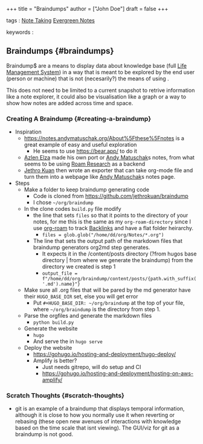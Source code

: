 +++
title = "Braindumps"
author = ["John Doe"]
draft = false
+++

tags
: [Note Taking](note_taking.md) [Evergreen Notes](Evergreen/evergreen_notes.md)

keywords
:


## Braindumps {#braindumps}

Braindump$ are a means to display data about knowledge base (full [Life Management System](life_management_system.md)) in a way that is meant to be explored by the end user (person or machine) that is not (necesarily?) the means of using .

This does not need to be limited to a current snapshot to retrive information like a note explorer, it could also be visualisation like a graph or a way to show how notes are added across time and space.


### Creating A Braindump {#creating-a-braindump}

-   Inspiration
    -   <https://notes.andymatuschak.org/About%5Fthese%5Fnotes> is a great example of easy and useful exploration
        -   He seems to use <https://bear.app/> to do it
    -   [Azlen Elza](People/azlen_elza.md) made his own port or [Andy Matuschak](People/andy_matuschak.md)s notes, from what seems to be using [Roam Research](roam_research.md) as a backend
    -   [Jethro Kuan](People/jethro_kuan.md) then wrote an exporter that can take org-mode file and turn them into a webpage like [Andy Matuschak](People/andy_matuschak.md)s notes page.
-   Steps
    -   Make a folder to keep braindump generating code
        -   Code is cloned from <https://github.com/jethrokuan/braindump>
        -   I chose `~/org/braindump`
    -   In the clone codes `build.py` file modify
        -   the line that sets `files` so that it points to the directory of your notes, for me this is the same as my `org-roam-directory` since I use [org-roam](org_roam.md) to track [Backlinks](backlinks.md) and have a flat folder heirarchy.
            -   `files = glob.glob("/home/dd/org/Notes/*.org")`
        -   The line that sets the output path of the markdown files that braindump generators org2md step generates.
            -   It expects it in the /content/posts directory (?from hugos base directory | from where we generate the braindump) from the directory we created is step 1
            -   `output_file = f"/home/dd/org/braindump/content/posts/{path.with_suffix('.md').name}"}`
    -   Make sure all .org files that will be pared by the md generator have their `HUGO_BASE_DIR` set, else you will get error
        -   Put `#+HUGO_BASE_DIR: ~/org/braindump` at the top of your file, where `~/org/braindump` is the directory from step 1.
    -   Parse the orgfiles and generate the markdown files
        -   `python build.py`
    -   Generate the website
        -   `hugo`
        -   And serve the in `hugo serve`
    -   Deploy the website
        -   <https://gohugo.io/hosting-and-deployment/hugo-deploy/>
        -   Amplify is better?
            -   Just needs gitrepo, will do setup and CI
            -   <https://gohugo.io/hosting-and-deployment/hosting-on-aws-amplify/>


### Scratch Thoughts {#scratch-thoughts}

-   git is an example of a braindump that displays temporal information, although it is close to how you normally use it when reverting or rebasing (these open new avenues of interactions with knowledge based on the time scale that isnt viewing). The GUI/viz for git as a braindump is not good.
